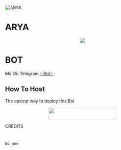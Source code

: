 ![ARYA](https://telegra.ph/file/33786193486ffda1b20e0.jpg)
# ARYA

<p align="center">
  <img src="https://telegra.ph/file/e10cffc0fb14d00be10fb.mp4">
</p>

# BOT
Me On Telegram [✨Bot✨](https://t.me/rosebakthan)

## How To Host
The easiest way to deploy this Bot
<p align="center"><a href="https://heroku.com/deploy?template=https://github.com/kidiloskahyper45/colne_me"> <img src="https://img.shields.io/badge/Deploy%20To%20Heroku-black?style=for-the-badge&logo=heroku" width="220" height="38.45"/></a></p>
 
CREDITS
```


No one


```
